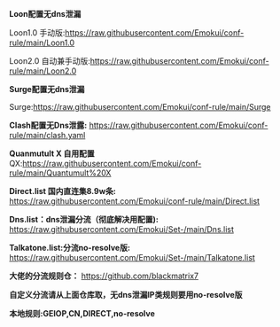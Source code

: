 **Loon配置无dns泄漏**

Loon1.0 手动版:https://raw.githubusercontent.com/Emokui/conf-rule/main/Loon1.0

Loon2.0 自动兼手动版:https://raw.githubusercontent.com/Emokui/conf-rule/main/Loon2.0


**Surge配置无dns泄漏**

Surge:https://raw.githubusercontent.com/Emokui/conf-rule/main/Surge


**Clash配置无Dns泄露:**
https://raw.githubusercontent.com/Emokui/conf-rule/main/clash.yaml


**Quanmutult X 自用配置**
QX:https://raw.githubusercontent.com/Emokui/conf-rule/main/Quantumult%20X



**Direct.list 国内直连集8.9w条:**
https://raw.githubusercontent.com/Emokui/conf-rule/main/Direct.list


**Dns.list：dns泄漏分流（彻底解决用配置):**
https://raw.githubusercontent.com/Emokui/Set-/main/Dns.list


**Talkatone.list:分流no-resolve版:**
https://raw.githubusercontent.com/Emokui/Set-/main/Talkatone.list


**大佬的分流规则仓：**
https://github.com/blackmatrix7

**自定义分流请从上面仓库取，无dns泄漏IP类规则要用no-resolve版**


**本地规则:GEIOP,CN,DIRECT,no-resolve**
